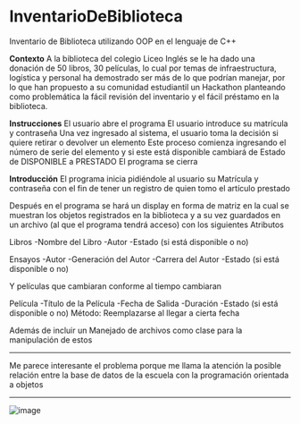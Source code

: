 # InventarioDeBiblioteca
Inventario de Biblioteca utilizando OOP en el lenguaje de C++

**Contexto** 
A la biblioteca del colegio Liceo Inglés se le ha dado una donación de 50 libros, 30 películas, lo cual por temas de infraestructura, logística y personal ha demostrado ser más de lo que podrían manejar, por lo que han propuesto a su comunidad estudiantil un Hackathon planteando como problemática la fácil revisión del inventario y el fácil préstamo en la biblioteca.

**Instrucciones** 
El usuario abre el programa
El usuario introduce su matrícula y contraseña
Una vez ingresado al sistema, el usuario toma la decisión si quiere retirar o devolver un elemento
Este proceso comienza ingresando el número de serie del elemento y si este está disponible cambiará de Estado de DISPONIBLE a PRESTADO
El programa se cierra

**Introducción** 
El programa inicia pidiéndole al usuario su Matrícula y contraseña con el fin de tener un registro de quien tomo el artículo prestado

Después en el programa se hará un display en forma de matriz en la cual se muestran los objetos registrados en la biblioteca y a su vez guardados en un archivo (al que el programa tendrá acceso) con los siguientes Atributos

Libros
  -Nombre del Libro
  -Autor
  -Estado (si está disponible o no)
  
Ensayos 
  -Autor 
  -Generación del Autor 
  -Carrera del Autor 
  -Estado (si está disponible o no)

Y películas que cambiaran conforme al tiempo cambiaran

Película
  -Título de la Película
  -Fecha de Salida
  -Duración
  -Estado (si está disponible o no)
  Método:
  Reemplazarse al llegar a cierta fecha
  
Además de incluir un Manejado de archivos como clase para la manipulación de estos 

________________________________________________________________________________________________________________________________________________
Me parece interesante el problema porque me llama la atención la posible relación entre la base de datos de la escuela con la programación orientada a objetos
________________________________________________________________________________________________________________________________________________
![image](https://user-images.githubusercontent.com/54047744/201500392-176e9309-6fae-4793-a60f-3e02eb1df766.png)


